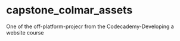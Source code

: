 # capstone_colmar_assets
One of the off-platform-projecr from the Codecademy-Developing a website course

